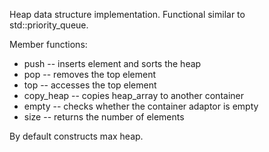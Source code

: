 Heap data structure implementation. Functional similar to std::priority_queue.

Member functions:
- push -- inserts element and sorts the heap
- pop -- removes the top element
- top -- accesses the top element
- copy_heap -- copies heap_array to another container
- empty -- checks whether the container adaptor is empty
- size -- returns the number of elements


By default constructs max heap.